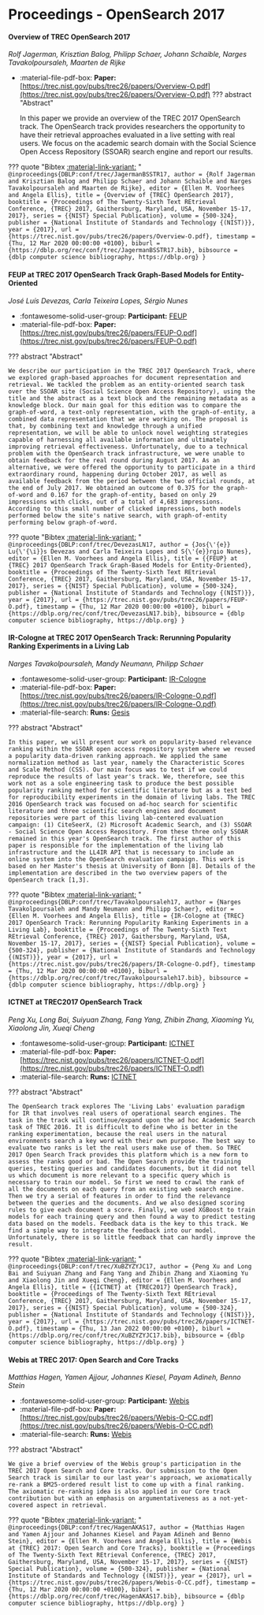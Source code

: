 # Proceedings - OpenSearch 2017 

#### Overview of TREC OpenSearch 2017

_Rolf Jagerman, Krisztian Balog, Philipp Schaer, Johann Schaible, Narges Tavakolpoursaleh, Maarten de Rijke_

- :material-file-pdf-box: **Paper:** [https://trec.nist.gov/pubs/trec26/papers/Overview-O.pdf](https://trec.nist.gov/pubs/trec26/papers/Overview-O.pdf)
??? abstract "Abstract"
	
	In this paper we provide an overview of the TREC 2017 OpenSearch track. The OpenSearch track provides researchers the opportunity to have their retrieval approaches evaluated in a live setting with real users. We focus on the academic search domain with the Social Science Open Access Repository (SSOAR) search engine and report our results.
	

??? quote "Bibtex [:material-link-variant:](https://dblp.org/rec/conf/trec/JagermanBSSTR17.bib) "
	```
	@inproceedings{DBLP:conf/trec/JagermanBSSTR17,
		author = {Rolf Jagerman and Krisztian Balog and Philipp Schaer and Johann Schaible and Narges Tavakolpoursaleh and Maarten de Rijke},
		editor = {Ellen M. Voorhees and Angela Ellis},
		title = {Overview of {TREC} OpenSearch 2017},
		booktitle = {Proceedings of The Twenty-Sixth Text REtrieval Conference, {TREC} 2017, Gaithersburg, Maryland, USA, November 15-17, 2017},
		series = {{NIST} Special Publication},
		volume = {500-324},
		publisher = {National Institute of Standards and Technology {(NIST)}},
		year = {2017},
		url = {https://trec.nist.gov/pubs/trec26/papers/Overview-O.pdf},
		timestamp = {Thu, 12 Mar 2020 00:00:00 +0100},
		biburl = {https://dblp.org/rec/conf/trec/JagermanBSSTR17.bib},
		bibsource = {dblp computer science bibliography, https://dblp.org}
	}
	```

#### FEUP at TREC 2017 OpenSearch Track Graph-Based Models for Entity-Oriented

_José Luís Devezas, Carla Teixeira Lopes, Sérgio Nunes_

- :fontawesome-solid-user-group: **Participant:** [FEUP](./participants.md#feup)
- :material-file-pdf-box: **Paper:** [https://trec.nist.gov/pubs/trec26/papers/FEUP-O.pdf](https://trec.nist.gov/pubs/trec26/papers/FEUP-O.pdf)

??? abstract "Abstract"
	
	We describe our participation in the TREC 2017 OpenSearch Track, where we explored graph-based approaches for document representation and retrieval. We tackled the problem as an entity-oriented search task over the SSOAR site (Social Science Open Access Repository), using the title and the abstract as a text block and the remaining metadata as a knowledge block. Our main goal for this edition was to compare the graph-of-word, a text-only representation, with the graph-of-entity, a combined data representation that we are working on. The proposal is that, by combining text and knowledge through a unified representation, we will be able to unlock novel weighting strategies capable of harnessing all available information and ultimately improving retrieval effectiveness. Unfortunately, due to a technical problem with the OpenSearch track infrastructure, we were unable to obtain feedback for the real round during August 2017. As an alternative, we were offered the opportunity to participate in a third extraordinary round, happening during October 2017, as well as available feedback from the period between the two official rounds, at the end of July 2017. We obtained an outcome of 0.375 for the graph-of-word and 0.167 for the graph-of-entity, based on only 29 impressions with clicks, out of a total of 4,683 impressions. According to this small number of clicked impressions, both models performed below the site's native search, with graph-of-entity performing below graph-of-word.
	

??? quote "Bibtex [:material-link-variant:](https://dblp.org/rec/conf/trec/DevezasLN17.bib) "
	```
	@inproceedings{DBLP:conf/trec/DevezasLN17,
		author = {Jos{\'{e}} Lu{\'{\i}}s Devezas and Carla Teixeira Lopes and S{\'{e}}rgio Nunes},
		editor = {Ellen M. Voorhees and Angela Ellis},
		title = {{FEUP} at {TREC} 2017 OpenSearch Track Graph-Based Models for Entity-Oriented},
		booktitle = {Proceedings of The Twenty-Sixth Text REtrieval Conference, {TREC} 2017, Gaithersburg, Maryland, USA, November 15-17, 2017},
		series = {{NIST} Special Publication},
		volume = {500-324},
		publisher = {National Institute of Standards and Technology {(NIST)}},
		year = {2017},
		url = {https://trec.nist.gov/pubs/trec26/papers/FEUP-O.pdf},
		timestamp = {Thu, 12 Mar 2020 00:00:00 +0100},
		biburl = {https://dblp.org/rec/conf/trec/DevezasLN17.bib},
		bibsource = {dblp computer science bibliography, https://dblp.org}
	}
	```

#### IR-Cologne at TREC 2017 OpenSearch Track: Rerunning Popularity Ranking  Experiments in a Living Lab

_Narges Tavakolpoursaleh, Mandy Neumann, Philipp Schaer_

- :fontawesome-solid-user-group: **Participant:** [IR-Cologne](./participants.md#ir-cologne)
- :material-file-pdf-box: **Paper:** [https://trec.nist.gov/pubs/trec26/papers/IR-Cologne-O.pdf](https://trec.nist.gov/pubs/trec26/papers/IR-Cologne-O.pdf)
- :material-file-search: **Runs:** [Gesis](./runs.md#gesis)

??? abstract "Abstract"
	
	In this paper, we will present our work on popularity-based relevance ranking within the SSOAR open access repository system where we reused a popularity data-driven ranking approach. We applied the same normalization method as last year, namely the Characteristic Scores and Scale Method (CSS). Our main focus was to test if we could reproduce the results of last year's track. We, therefore, see this work not as a sole engineering task to produce the best possible popularity ranking method for scientific literature but as a test bed for reproducibility experiments in the domain of living labs. The TREC 2016 OpenSearch track was focused on ad-hoc search for scientific literature and three scientific search engines and document repositories were part of this living lab-centered evaluation campaign: (1) CiteSeerX, (2) Microsoft Academic Search, and (3) SSOAR - Social Science Open Access Repository. From these three only SSOAR remained in this year's OpenSearch track. The first author of this paper is responsible for the implementation of the living lab infrastructure and the LL4IR API that is necessary to include an online system into the OpenSearch evaluation campaign. This work is based on her Master's thesis at University of Bonn [8]. Details of the implementation are described in the two overview papers of the OpenSearch track [1,3].
	

??? quote "Bibtex [:material-link-variant:](https://dblp.org/rec/conf/trec/Tavakolpoursaleh17.bib) "
	```
	@inproceedings{DBLP:conf/trec/Tavakolpoursaleh17,
		author = {Narges Tavakolpoursaleh and Mandy Neumann and Philipp Schaer},
		editor = {Ellen M. Voorhees and Angela Ellis},
		title = {IR-Cologne at {TREC} 2017 OpenSearch Track: Rerunning Popularity Ranking Experiments in a Living Lab},
		booktitle = {Proceedings of The Twenty-Sixth Text REtrieval Conference, {TREC} 2017, Gaithersburg, Maryland, USA, November 15-17, 2017},
		series = {{NIST} Special Publication},
		volume = {500-324},
		publisher = {National Institute of Standards and Technology {(NIST)}},
		year = {2017},
		url = {https://trec.nist.gov/pubs/trec26/papers/IR-Cologne-O.pdf},
		timestamp = {Thu, 12 Mar 2020 00:00:00 +0100},
		biburl = {https://dblp.org/rec/conf/trec/Tavakolpoursaleh17.bib},
		bibsource = {dblp computer science bibliography, https://dblp.org}
	}
	```

#### ICTNET at TREC2017 OpenSearch Track

_Peng Xu, Long Bai, Suiyuan Zhang, Fang Yang, Zhibin Zhang, Xiaoming Yu, Xiaolong Jin, Xueqi Cheng_

- :fontawesome-solid-user-group: **Participant:** [ICTNET](./participants.md#ictnet)
- :material-file-pdf-box: **Paper:** [https://trec.nist.gov/pubs/trec26/papers/ICTNET-O.pdf](https://trec.nist.gov/pubs/trec26/papers/ICTNET-O.pdf)
- :material-file-search: **Runs:** [ICTNET](./runs.md#ictnet)

??? abstract "Abstract"
	
	The OpenSearch track explores The 'Living Labs' evaluation paradigm for IR that involves real users of operational search engines. The task in the track will continue/expand upon the ad hoc Academic Search task of TREC 2016. It is difficult to define who is better in the ranking experimentation, because the real users in the natural environments search a key word with their own purpose. The best way to evaluate two ranks is let the real users make use of them. So TREC 2017 Open Search Track provides this platform which is a new form to assess the ranks good or bad. The Open Search provide the training queries, testing queries and candidates documents, but it did not tell us which document is more relevant to a specific query which is necessary to train our model. So first we need to crawl the rank of all the documents on each query from an existing web search engine. Then we try a serial of features in order to find the relevance between the queries and the documents. And we also designed scoring rules to give each document a score. Finally, we used XGBoost to train models for each training query and then found a way to predict testing data based on the models. Feedback data is the key to this track. We find a simple way to integrate the feedback into our model. Unfortunately, there is so little feedback that can hardly improve the result.
	

??? quote "Bibtex [:material-link-variant:](https://dblp.org/rec/conf/trec/XuBZYZYJC17.bib) "
	```
	@inproceedings{DBLP:conf/trec/XuBZYZYJC17,
		author = {Peng Xu and Long Bai and Suiyuan Zhang and Fang Yang and Zhibin Zhang and Xiaoming Yu and Xiaolong Jin and Xueqi Cheng},
		editor = {Ellen M. Voorhees and Angela Ellis},
		title = {{ICTNET} at {TREC2017} OpenSearch Track},
		booktitle = {Proceedings of The Twenty-Sixth Text REtrieval Conference, {TREC} 2017, Gaithersburg, Maryland, USA, November 15-17, 2017},
		series = {{NIST} Special Publication},
		volume = {500-324},
		publisher = {National Institute of Standards and Technology {(NIST)}},
		year = {2017},
		url = {https://trec.nist.gov/pubs/trec26/papers/ICTNET-O.pdf},
		timestamp = {Thu, 13 Jan 2022 00:00:00 +0100},
		biburl = {https://dblp.org/rec/conf/trec/XuBZYZYJC17.bib},
		bibsource = {dblp computer science bibliography, https://dblp.org}
	}
	```

#### Webis at TREC 2017: Open Search and Core Tracks

_Matthias Hagen, Yamen Ajjour, Johannes Kiesel, Payam Adineh, Benno Stein_

- :fontawesome-solid-user-group: **Participant:** [Webis](./participants.md#webis)
- :material-file-pdf-box: **Paper:** [https://trec.nist.gov/pubs/trec26/papers/Webis-O-CC.pdf](https://trec.nist.gov/pubs/trec26/papers/Webis-O-CC.pdf)
- :material-file-search: **Runs:** [Webis](./runs.md#webis)

??? abstract "Abstract"
	
	We give a brief overview of the Webis group's participation in the TREC 2017 Open Search and Core tracks. Our submission to the Open Search track is similar to our last year's approach, we axiomatically re-rank a BM25-ordered result list to come up with a final ranking. The axiomatic re-ranking idea is also applied in our Core track contribution but with an emphasis on argumentativeness as a not-yet-covered aspect in retrieval.
	

??? quote "Bibtex [:material-link-variant:](https://dblp.org/rec/conf/trec/HagenAKAS17.bib) "
	```
	@inproceedings{DBLP:conf/trec/HagenAKAS17,
		author = {Matthias Hagen and Yamen Ajjour and Johannes Kiesel and Payam Adineh and Benno Stein},
		editor = {Ellen M. Voorhees and Angela Ellis},
		title = {Webis at {TREC} 2017: Open Search and Core Tracks},
		booktitle = {Proceedings of The Twenty-Sixth Text REtrieval Conference, {TREC} 2017, Gaithersburg, Maryland, USA, November 15-17, 2017},
		series = {{NIST} Special Publication},
		volume = {500-324},
		publisher = {National Institute of Standards and Technology {(NIST)}},
		year = {2017},
		url = {https://trec.nist.gov/pubs/trec26/papers/Webis-O-CC.pdf},
		timestamp = {Thu, 12 Mar 2020 00:00:00 +0100},
		biburl = {https://dblp.org/rec/conf/trec/HagenAKAS17.bib},
		bibsource = {dblp computer science bibliography, https://dblp.org}
	}
	```

